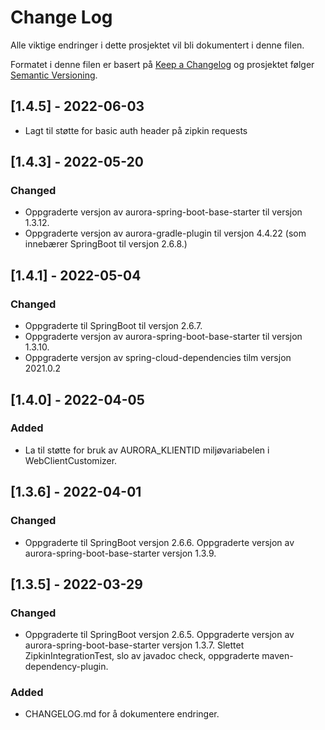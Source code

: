 # Change Log

Alle viktige endringer i dette prosjektet vil bli dokumentert i denne filen.

Formatet i denne filen er basert på [Keep a Changelog](http://keepachangelog.com/)
og prosjektet følger [Semantic Versioning](http://semver.org/).

## [1.4.5] - 2022-06-03
- Lagt til støtte for basic auth header på zipkin requests

## [1.4.3] - 2022-05-20

### Changed

- Oppgraderte versjon av aurora-spring-boot-base-starter til versjon 1.3.12.
- Oppgraderte versjon av aurora-gradle-plugin til versjon 4.4.22 (som innebærer SpringBoot til versjon 2.6.8.)

## [1.4.1] - 2022-05-04

### Changed

- Oppgraderte til SpringBoot til versjon 2.6.7.
- Oppgraderte versjon av aurora-spring-boot-base-starter til versjon 1.3.10.
- Oppgraderte versjon av spring-cloud-dependencies tilm versjon 2021.0.2

## [1.4.0] - 2022-04-05

### Added

- La til støtte for bruk av AURORA_KLIENTID miljøvariabelen i WebClientCustomizer.

## [1.3.6] - 2022-04-01

### Changed

- Oppgraderte til SpringBoot versjon 2.6.6. Oppgraderte versjon av aurora-spring-boot-base-starter versjon 1.3.9.

## [1.3.5] - 2022-03-29

### Changed

- Oppgraderte til SpringBoot versjon 2.6.5. Oppgraderte versjon av aurora-spring-boot-base-starter versjon 1.3.7. Slettet
ZipkinIntegrationTest, slo av javadoc check, oppgraderte maven-dependency-plugin.

### Added

- CHANGELOG.md for å dokumentere endringer.

